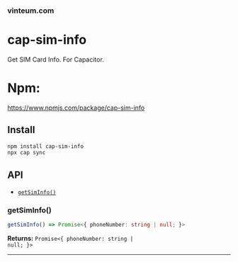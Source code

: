 ### vinteum.com
# cap-sim-info

Get SIM Card Info.
For Capacitor.

# Npm:
https://www.npmjs.com/package/cap-sim-info

## Install

```bash
npm install cap-sim-info
npx cap sync
```

## API

<docgen-index>

* [`getSimInfo()`](#getsiminfo)

</docgen-index>

<docgen-api>
<!--Update the source file JSDoc comments and rerun docgen to update the docs below-->

### getSimInfo()

```typescript
getSimInfo() => Promise<{ phoneNumber: string | null; }>
```

**Returns:** <code>Promise&lt;{ phoneNumber: string | null; }&gt;</code>

--------------------

</docgen-api>
